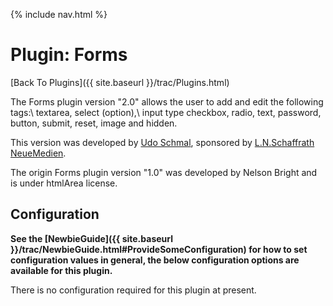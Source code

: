 {% include nav.html %}

# Plugin: Forms

[Back To Plugins]({{ site.baseurl }}/trac/Plugins.html)

The Forms plugin version "2.0" allows the user to add and edit the following tags:\\
textarea, select (option),\\ 
input type checkbox, radio, text, password, button, submit, reset, image and hidden.

This version was developed by [Udo Schmal](http://www.schaffrath-neuemedien.de), sponsored by [L.N.Schaffrath NeueMedien](http://www.schaffrath-neuemedien.de).

The origin Forms plugin version "1.0" was developed by Nelson Bright and is under htmlArea license.

## Configuration

**See the [NewbieGuide]({{ site.baseurl }}/trac/NewbieGuide.html#ProvideSomeConfiguration) for how to set configuration values in general, the below configuration options are available for this plugin.**

There is no configuration required for this plugin at present.
